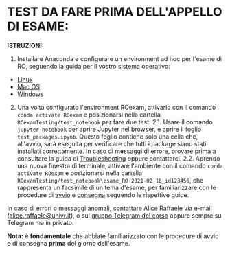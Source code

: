 # TEST DA FARE PRIMA DELL'APPELLO DI ESAME:

__ISTRUZIONI:__
1. Installare Anaconda e configurare un environment ad hoc per l'esame di RO, seguendo la guida per il vostro sistema operativo:
- [Linux](https://github.com/romeorizzi/ROexamTesting/wiki/Guida-alle-installazioni-su-Linux)
- [Mac OS](https://github.com/romeorizzi/ROexamTesting/wiki/Guida-alle-installazioni-su-Mac)
- [Windows](https://github.com/romeorizzi/ROexamTesting/wiki/Guida-alle-installazioni-su-Windows)
2. Una volta configurato l'environment ROexam, attivarlo con il comando `conda activate ROexam` e posizionarsi nella cartella `ROexamTesting/test_notebook` per fare due test.
2.1. Usare il comando `jupyter-notebook` per aprire Jupyter nel browser, e aprire il foglio `test_packages.ipynb`. Questo foglio contiene solo una cella che, all'avvio, sarà eseguita per verificare che tutti i package siano stati installati correttamente. In caso di messaggi di errore, provare prima a consultare la guida di [Troubleshooting]() oppure contattarci.
2.2. Aprendo una nuova finestra di terminale, attivare l'ambiente con il comando `conda activate ROexam` e posizionarsi nella cartella `ROexamTesting/test_notebook\esame_RO-2021-02-18_id123456`, che rappresenta un facsimile di un tema d'esame, per familiarizzare con le procedure di [avvio](https://github.com/romeorizzi/ROexamTesting/wiki/Istruzioni-per-l'avvio-dell'esame) e [consegna](https://github.com/romeorizzi/ROexamTesting/wiki/Istruzioni-per-la-riconsegna-dell'esame) seguendo le rispettive guide.

In caso di errori o messaggi anomali, contattare Alice Raffaele via e-mail ([alice.raffaele@univr.it](alice.raffaele@univr.it)), o sul [gruppo Telegram del corso](https://t.me/RicercaOperativa2020) oppure sempre su Telegram ma in privato.

__Nota:__ è __fondamentale__ che abbiate familiarizzato con le procedure di avvio e di consegna __prima__ del giorno dell'esame.
